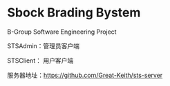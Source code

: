# Sbock Brading Bystem
B-Group Software Engineering Project

STSAdmin：管理员客户端

STSClient： 用户客户端

服务器地址：<https://github.com/Great-Keith/sts-server>